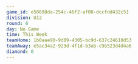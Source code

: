 ```yaml
---
game_id: e58698da-254c-46f2-af08-dccfdd432c51
division: U12
round: 6
day: No Game
time: This Week
teamHome: 1b0aae90-9d89-4305-bc9d-637c24618d53
teamAway: e5ac34a2-923d-4f1d-b3ab-c9b523d4d4a6
diamond: 0
---
```

